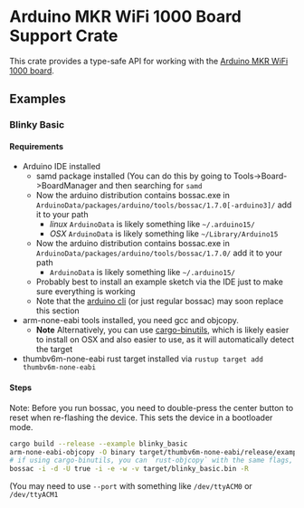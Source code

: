 # Arduino MKR WiFi 1000 Board Support Crate

This crate provides a type-safe API for working with the [Arduino MKR WiFi 1000 board](https://store.arduino.cc/arduino-mkr1000).

## Examples

### Blinky Basic

#### Requirements

 - Arduino IDE installed
    - samd package installed (You can do this by going to Tools->Board->BoardManager and then searching for `samd`
    - Now the arduino distribution contains bossac.exe in `ArduinoData/packages/arduino/tools/bossac/1.7.0[-arduino3]/` add it to your path
       - *linux* `ArduinoData` is likely something like `~/.arduino15/`
       - *OSX* `ArduinoData` is likely something like `~/Library/Arduino15`
    - Now the arduino distribution contains bossac.exe in `ArduinoData/packages/arduino/tools/bossac/1.7.0/` add it to your path
       - `ArduinoData` is likely something like `~/.arduino15/`
    - Probably best to install an example sketch via the IDE just to make sure everything is working
    - Note that the [arduino cli](https://github.com/arduino/arduino-cli) (or just regular bossac) may soon replace this section
 - arm-none-eabi tools installed, you need gcc and objcopy.
   -  **Note** Alternatively, you can use [cargo-binutils](https://github.com/rust-embedded/cargo-binutils), which is likely easier to install on OSX and also easier to use, as it will automatically detect the target
 - thumbv6m-none-eabi rust target installed via `rustup target add thumbv6m-none-eabi`

#### Steps

Note: Before you run bossac, you need to double-press the center button to reset when re-flashing the device. 
This sets the device in a bootloader mode.

```bash
cargo build --release --example blinky_basic
arm-none-eabi-objcopy -O binary target/thumbv6m-none-eabi/release/examples/blinky_basic target/blinky_basic.bin
# if using cargo-binutils, you can `rust-objcopy` with the same flags, or combine the previous 2 steps with `cargo objcopy`
bossac -i -d -U true -i -e -w -v target/blinky_basic.bin -R
```

(You may need to use `--port` with something like `/dev/ttyACM0` or `/dev/ttyACM1`
